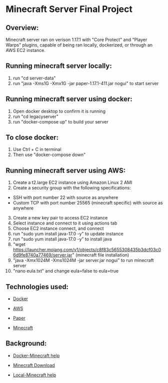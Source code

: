 # Minecraft Server Final Project

## Overview:
Minecraft server ran on verison 1.17.1 with "Core Protect" and "Player Warps" plugins, capable of being ran locally, dockerized, or through an AWS EC2 instance.


## Running minecraft server locally:
1. run "cd server-data"
2. run "java -Xms1G -Xmx1G -jar paper-1.17.1-411.jar nogui" to start server


## Running minecraft server using docker:
1. Open docker desktop to confirm it is running
2. run "cd legacyserver"
3. run "docker-compose up" to build your server

## To close docker:
1. Use Ctrl + C in terminal
2. Then use "docker-compose down"


## Running minecraft server using AWS:
1. Create a t2.large EC2 instance using Amazon Linux 2 AMI 
2. Create a security group with the following specifications:
- SSH with port number 22 with source as anywhere
- Custom TCP with port number 25565 (minecraft specific) with source as anywhere
3. Create a new key pair to access EC2 instance
4. Select instance and connect to it using actions tab
5. Choose EC2 instance connect, and connect
6. run "sudo yum install java-17.0 -y" to update instance
7. run "sudo yum install java-17.0 -y" to install java
8. "wget https://launcher.mojang.com/v1/objects/c8f83c5655308435b3dcf03c06d9fe8740a77469/server.jar" (minecraft file installation)
9. "java -Xmx1024M -Xms1024M -jar server.jar nogui" to run minecraft server
10. "nano eula.txt" and change eula=false to eula=true


## Technologies used:

- [Docker](https://www.docker.com/)

- [AWS](https://aws.amazon.com/)

- [Paper](https://papermc.io/downloads)

- [Minecraft](https://www.minecraft.net/en-us)

## Background:

- [Docker-Minecraft help](https://www.youtube.com/watch?v=huDe-YSEVx4)

- [Minecraft Download](https://www.minecraft.net/en-us/download/server)

- [Local-Minecraft help](https://minecraft.fandom.com/wiki/Tutorials/Setting_up_a_server)



